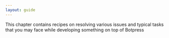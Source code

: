 ```yaml
---
layout: guide
---
```


This chapter contains recipes on resolving various issues and typical tasks that you may face while developing something on top of Botpress
